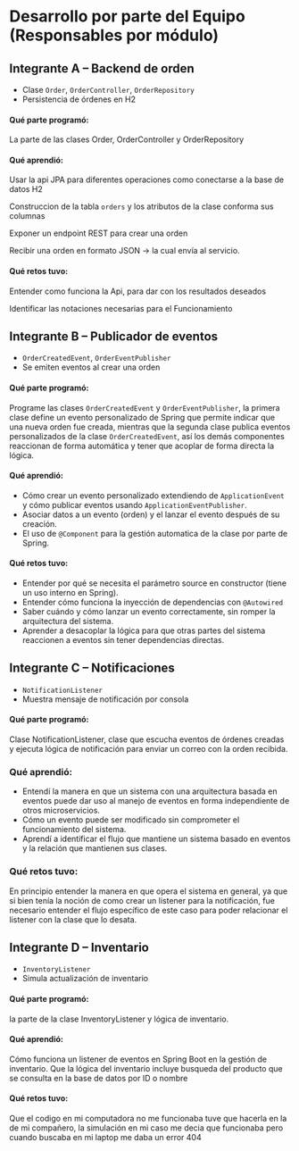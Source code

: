 
# Desarrollo por parte del Equipo (Responsables por módulo)

## Integrante A – Backend de orden
- Clase `Order`, `OrderController`, `OrderRepository`
- Persistencia de órdenes en H2

#### Qué parte programó:

La parte de las clases Order, OrderController y OrderRepository

#### Qué aprendió:
Usar la api JPA para diferentes operaciones como conectarse a la base de datos H2

Construccion de la tabla `orders` y los atributos de la clase conforma sus columnas

Exponer un endpoint REST para crear una orden

Recibir una orden en formato JSON → la cual envía al servicio.

#### Qué retos tuvo:

Entender como funciona la Api, para dar con los resultados deseados

Identificar las notaciones necesarias para el Funcionamiento


## Integrante B – Publicador de eventos
- `OrderCreatedEvent`, `OrderEventPublisher`
- Se emiten eventos al crear una orden

#### Qué parte programó:

Programe las clases `OrderCreatedEvent` y `OrderEventPublisher`, la primera clase define un evento personalizado de Spring que permite indicar que una nueva orden fue creada, mientras que la segunda clase publica eventos personalizados de la clase `OrderCreatedEvent`, así los demás componentes reaccionan de forma automática y tener que acoplar de forma directa la lógica.

#### Qué aprendió:

- Cómo crear un evento personalizado extendiendo de `ApplicationEvent` y cómo publicar eventos usando `ApplicationEventPublisher`.
- Asociar datos a un evento (orden) y el lanzar el evento después de su creación.
- El uso de `@Component` para la gestión automatica de la clase por parte de Spring.


#### Qué retos tuvo:

- Entender por qué se necesita el parámetro source en constructor (tiene un uso interno en Spring).
- Entender cómo funciona la inyección de dependencias con `@Autowired`
- Saber cuándo y cómo lanzar un evento correctamente, sin romper la arquitectura del sistema.
- Aprender a desacoplar la lógica para que otras partes del sistema reaccionen a eventos sin tener dependencias directas.

## Integrante C – Notificaciones
- `NotificationListener`
- Muestra mensaje de notificación por consola

#### Qué parte programó:
Clase NotificationListener, clase que escucha eventos de órdenes creadas y ejecuta lógica de notificación para enviar un correo con la orden recibida.

### Qué aprendió:
* Entendí la manera en que un sistema con una arquitectura basada en eventos puede dar uso al manejo de eventos en forma independiente de otros microservicios.
* Cómo un evento puede ser modificado sin comprometer el funcionamiento del sistema.
* Aprendí a identificar el flujo que mantiene un sistema basado en eventos y la relación que mantienen sus clases.
### Qué retos tuvo:
En principio entender la manera en que opera el sistema en general, ya que si bien tenía la noción de como crear un listener para la notificación, fue necesario entender el flujo específico de este caso para poder relacionar el listener con la clase que lo desata.

## Integrante D – Inventario
- `InventoryListener`
- Simula actualización de inventario

#### Qué parte programó:
la parte de la clase InventoryListener y lógica de inventario.
#### Qué aprendió:
Cómo funciona un listener de eventos en Spring Boot en la gestión de inventario. Que la lógica del inventario incluye busqueda del producto que se consulta en la base de datos por ID o nombre
#### Qué retos tuvo:
Que el codigo en mi computadora no me funcionaba tuve que hacerla en la de mi compañero, la simulación en mi caso me decia que funcionaba pero cuando buscaba en mi laptop me daba un error 404
